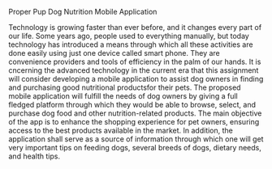 Proper Pup Dog Nutrition Mobile Application

Technology is growing faster than ever before, and it changes every part of our life. Some years ago, people used to everything manually, but today technology has introduced a means through which all these activities are done easily using just one device called smart phone. They are convenience providers and tools of efficiency in the palm of our hands. It is cncerning the advanced technology in the current era that this assignment will consider developing a mobile application to assist dog owners in finding and purchasing good nutritional productsfor their pets. The proposed mobile application will fulfill the needs of dog owners by giving a full fledged platform through which they would be able to browse, select, and purchase dog food and other nutrition-related products. The main objective of the app is to enhance the shopping experience for pet owners, ensuring access to the best products available in the market. In addition, the application shall serve as a source of information through which one will get very important tips on feeding dogs, several breeds of dogs, dietary needs, and health tips.
